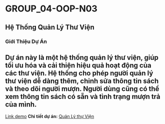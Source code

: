 # GROUP_04-OOP-N03

## Hệ Thống Quản Lý Thư Viện

### Giới Thiệu Dự Án
Dự án này là một hệ thống quản lý thư viện, giúp tối ưu hóa và cải thiện hiệu quả hoạt động của các thư viện. 
Hệ thống cho phép người quản lý thư viện dễ dàng thêm, chỉnh sửa thông tin sách và theo dõi người mượn.
Người dùng cũng có thể xem thông tin sách có sẵn và tình trạng mượn trả của mình.
---

[Link demo](https://www.youtube.com/watch?v=P4wK47PdgqY&t=103s)
**Chi tiết dự án:**  [Quản Lý thự Viện](https://github.com/khoaitay309/nhom4/tree/duan-QuanLyThuVien)
